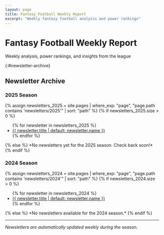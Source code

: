 ```yaml
---
layout: page
title: Fantasy Football Weekly Report
excerpt: "Weekly fantasy football analysis and power rankings"
---
```


<div class="hero-section">
  <h1 class="hero-title">Fantasy Football Weekly Report</h1>
  <p class="hero-subtitle">Weekly analysis, power rankings, and insights from the league</p>
</div>

{:#newsletter-archive}
## Newsletter Archive

### 2025 Season
{% assign newsletters_2025 = site.pages | where_exp: "page", "page.path contains 'newsletters/2025'" | sort: "path" %}
{% if newsletters_2025.size > 0 %}
<ul class="newsletter-list">
  {% for newsletter in newsletters_2025 %}
  <li>
    <a href="{{ newsletter.url | relative_url }}">
      {{ newsletter.title | default: newsletter.name }}
    </a>
  </li>
  {% endfor %}
</ul>
{% else %}
*No newsletters yet for the 2025 season. Check back soon!*
{% endif %}

### 2024 Season  
{% assign newsletters_2024 = site.pages | where_exp: "page", "page.path contains 'newsletters/2024'" | sort: "path" %}
{% if newsletters_2024.size > 0 %}
<ul class="newsletter-list">
  {% for newsletter in newsletters_2024 %}
  <li>
    <a href="{{ newsletter.url | relative_url }}">
      {{ newsletter.title | default: newsletter.name }}
    </a>
  </li>
  {% endfor %}
</ul>
{% else %}
*No newsletters available for the 2024 season.*
{% endif %}

---

*Newsletters are automatically updated weekly during the season.*